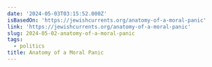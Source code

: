 ```yaml
---
date: '2024-05-03T03:15:52.000Z'
isBasedOn: 'https://jewishcurrents.org/anatomy-of-a-moral-panic'
link: 'https://jewishcurrents.org/anatomy-of-a-moral-panic'
slug: 2024-05-02-anatomy-of-a-moral-panic
tags:
  - politics
title: Anatomy of a Moral Panic
---
```


